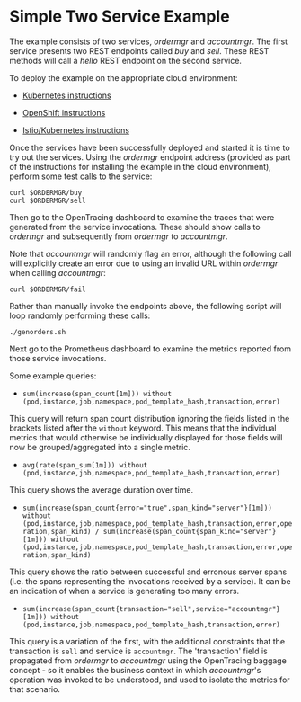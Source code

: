 # Simple Two Service Example

The example consists of two services, _ordermgr_ and _accountmgr_. The first service presents two REST endpoints
called _buy_ and _sell_. These REST methods will call a _hello_ REST endpoint on the second service.

To deploy the example on the appropriate cloud environment:

* [Kubernetes instructions](Kubernetes.md)

* [OpenShift instructions](OpenShift.md)

* [Istio/Kubernetes instructions](Istio-Kubernetes.md)

Once the services have been successfully deployed and started it is time to try out the services. Using
the _ordermgr_ endpoint address (provided as part of the instructions for installing the example in
the cloud environment), perform some test calls to the service:

```
curl $ORDERMGR/buy
curl $ORDERMGR/sell
```

Then go to the OpenTracing dashboard to examine the traces that were generated from the service invocations. These
should show calls to _ordermgr_ and subsequently from _ordermgr_ to _accountmgr_.

Note that _accountmgr_ will randomly flag an error, although the following call will explicitly create an
error due to using an invalid URL within _ordermgr_ when calling _accountmgr_:

```
curl $ORDERMGR/fail
```

Rather than manually invoke the endpoints above, the following script will loop randomly performing
these calls:

```
./genorders.sh
```

Next go to the Prometheus dashboard to examine the metrics reported from those service invocations.

Some example queries:

* `sum(increase(span_count[1m])) without (pod,instance,job,namespace,pod_template_hash,transaction,error)`

This query will return span count distribution ignoring the fields listed in the brackets listed after
the `without` keyword. This means that the individual metrics that would otherwise be individually displayed
for those fields will now be grouped/aggregated into a single metric.


* `avg(rate(span_sum[1m])) without (pod,instance,job,namespace,pod_template_hash,transaction,error)`

This query shows the average duration over time.


* `sum(increase(span_count{error="true",span_kind="server"}[1m])) without (pod,instance,job,namespace,pod_template_hash,transaction,error,operation,span_kind) / sum(increase(span_count{span_kind="server"}[1m])) without (pod,instance,job,namespace,pod_template_hash,transaction,error,operation,span_kind)`

This query shows the ratio between successful and erronous server spans (i.e. the spans representing the
invocations received by a service). It can be an indication of when a service is generating too many
errors.


* `sum(increase(span_count{transaction="sell",service="accountmgr"}[1m])) without (pod,instance,job,namespace,pod_template_hash,transaction,error)`

This query is a variation of the first, with the additional constraints that the transaction is `sell` and service is `accountmgr`. The 'transaction' field is propagated from _ordermgr_ to _accountmgr_ using the OpenTracing baggage concept - so it enables the business context in which _accountmgr_'s operation was invoked to be understood, and used to isolate the metrics for that scenario.

 
